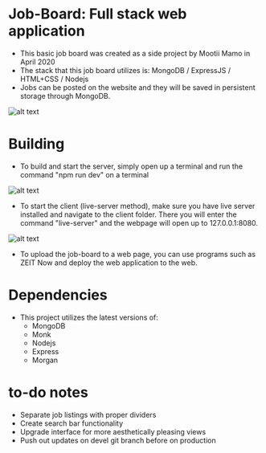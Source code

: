 # Job-Board: Full stack web application
- This basic job board was created as a side project by Mootii Mamo in April 2020
- The stack that this job board utilizes is: MongoDB / ExpressJS / HTML+CSS / Nodejs
- Jobs can be posted on the website and they will be saved in persistent storage through MongoDB.

![alt text](https://i.imgur.com/E9gOfYC.png)

# Building
- To build and start the server, simply open up a terminal and run the command "npm run dev" on a terminal

![alt text](https://i.imgur.com/0gTSGDk.png)

- To start the client (live-server method), make sure you have live server installed and navigate to the client folder.  There you will enter the command "live-server" and the webpage will open up to 127.0.0.1:8080.

![alt text](https://i.imgur.com/AFQiFeR.png)

- To upload the job-board to a web page, you can use programs such as ZEIT Now and deploy the web application to the web.



# Dependencies
- This project utilizes the latest versions of:
  - MongoDB
  - Monk
  - Nodejs
  - Express
  - Morgan

# to-do notes
- Separate job listings with proper dividers
- Create search bar functionality
- Upgrade interface for more aesthetically pleasing views
- Push out updates on devel git branch before on production
